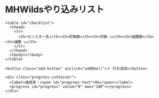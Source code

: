 <!DOCTYPE html>
<html lang="ja">
<head>
  <meta charset="UTF-8" />
  <meta name="viewport" content="width=device-width, initial-scale=1.0"/>
  <title>MHWildsやり込みリスト</title>
  <style>
    /* 省略：従来のCSSをそのまま使用 */
  </style>
</head>
<body>
  <div class="container">
    <h1>MHWildsやり込みリスト</h1>

    <table id="checklist">
      <thead>
        <tr>
          <th>モンスター名</th><th>狩猟数</th><th>狩猟 ☑</th><th>捕獲数</th><th>捕獲 ☑</th>
        </tr>
      </thead>
      <tbody></tbody>
    </table>

    <button class="add-button" onclick="addRow()">＋ 行を追加</button>

    <div class="progress-container">
      <label>達成率：<span id="progress-text">0%</span></label>
      <progress id="progress" value="0" max="100"></progress>
    </div>
  </div>

  <!-- Drag&Dropライブラリ -->
  <script src="https://cdn.jsdelivr.net/npm/sortablejs@1.15.0/Sortable.min.js"></script>

  <script>
  const checklistBody = document.querySelector('#checklist tbody');
  const progressBar = document.getElementById('progress');
  const progressText = document.getElementById('progress-text');

  const defaultNames = [
    "チャタカブラ","ケマトリス","ラバナ・バリナ","ババコンガ","バーラハーラ","ドシャグマ",
    "ウズ・トゥナ","ププロポル","レ・ダウ","ネルスキュラ","ヒラバミ","アジャラカン",
    "ヌ・エグドラ","護竜ドシャグマ","護竜リオレウス","ジン・ダハド","護竜オドガロン亜種","シーウー",
    "護竜アルシュベルド","ゾ・シア","イャンクック","ゲリョス","リオレイア","護竜アンジャナフ亜種",
    "リオレウス","グラビモス","ドドブランゴ","ゴア・マガラ","アルシュベルド","タマミツネ",
    "セルレギオス","ラギアクルス"
  ];

  let data = JSON.parse(localStorage.getItem('mhChecklist')) || [];

  function saveData() {
    localStorage.setItem('mhChecklist', JSON.stringify(data));
  }

  function updateProgress() {
    const total = data.length * 2;
    const checked = data.reduce((sum, item) =>
      sum + (item.hunted ? 1 : 0) + (item.captured ? 1 : 0), 0);
    const percent = total ? Math.round((checked / total) * 100) : 0;
    progressBar.value = percent; progressText.textContent = percent + "%";
  }

  function render() {
    checklistBody.innerHTML = '';
    data.forEach((item, index) => {
      const tr = document.createElement('tr');
      tr.dataset.index = index;

      const nameTd = document.createElement('td');
      nameTd.textContent = item.name; nameTd.contentEditable = true;
      nameTd.oninput = () => { item.name = nameTd.textContent.trim(); saveData(); };

      const huntLabelTd = document.createElement('td'); huntLabelTd.textContent = '狩猟';
      const huntTd = document.createElement('td');
      const huntCheckbox = document.createElement('input');
      huntCheckbox.type = 'checkbox'; huntCheckbox.checked = item.hunted;
      huntCheckbox.onchange = () => { item.hunted = huntCheckbox.checked; saveData(); updateProgress(); };
      huntTd.appendChild(huntCheckbox);

      const capLabelTd = document.createElement('td'); capLabelTd.textContent = '捕獲';
      const capTd = document.createElement('td');
      const capCheckbox = document.createElement('input');
      capCheckbox.type = 'checkbox'; capCheckbox.checked = item.captured;
      capCheckbox.onchange = () => { item.captured = capCheckbox.checked; saveData(); updateProgress(); };
      capTd.appendChild(capCheckbox);

      tr.append(nameTd, huntLabelTd, huntTd, capLabelTd, capTd);
      checklistBody.appendChild(tr);
    });
    updateProgress();
  }

  function addRow() {
    data.push({ name: '', hunted: false, captured: false });
    saveData(); render(); initDrag();
  }

  if (!data.length) {
    defaultNames.forEach(name => data.push({ name, hunted: false, captured: false }));
    saveData();
  }

  render();

  // Drag&Drop 初期化
  function initDrag() {
    Sortable.create(checklistBody, {
      animation: 150,
      onEnd: evt => {
        const [moved] = data.splice(evt.oldIndex, 1);
        data.splice(evt.newIndex, 0, moved);
        saveData(); render();
      }
    });
  }

  initDrag();
  </script>
</body>
</html>